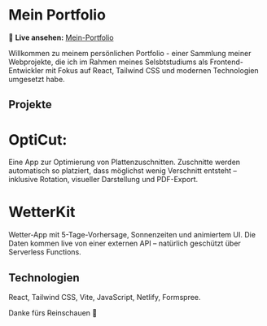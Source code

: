 # Mein Portfolio

🔗 **Live ansehen:** [Mein-Portfolio](https://super-chebakia-596e60.netlify.app)

Willkommen zu meinem persönlichen Portfolio - einer Sammlung meiner Webprojekte, die ich im Rahmen meines Selsbtstudiums als Frontend-Entwickler mit Fokus auf React, Tailwind CSS und modernen Technologien umgesetzt habe.

## Projekte

# OptiCut:

Eine App zur Optimierung von Plattenzuschnitten. Zuschnitte werden automatisch so platziert, dass möglichst wenig Verschnitt entsteht – inklusive Rotation, visueller Darstellung und PDF-Export.

# WetterKit

Wetter-App mit 5-Tage-Vorhersage, Sonnenzeiten und animiertem UI. Die Daten kommen live von einer externen API – natürlich geschützt über Serverless Functions.

## Technologien

React, Tailwind CSS, Vite, JavaScript, Netlify, Formspree.

Danke fürs Reinschauen 🙌
